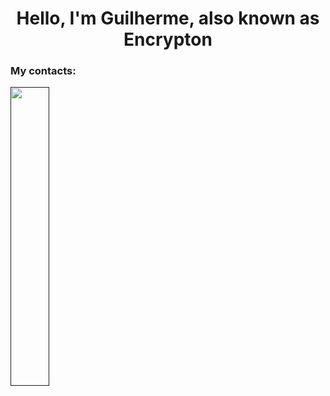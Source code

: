<style>
  img{
    width: 35%;
  }
</style>

<h1 align="center">
  Hello, I'm Guilherme, also known as Encrypton
</h1>
<h3>
  My contacts:
</h3>
<a href="">
  <img src="https://camo.githubusercontent.com/28bbd2596707954793abeff9eb24d343c1c78b7bf184b90294b4b190c6097a65/68747470733a2f2f63646e2e6a7364656c6976722e6e65742f6e706d2f73696d706c652d69636f6e7340332e302e312f69636f6e732f6c696e6b6564696e2e737667" alt="">
</a>
